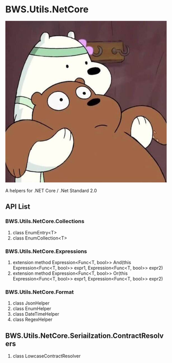 # BWS.Utils.NetCore
![](icon.jpg)

A helpers for .NET Core / .Net Standard 2.0

## API List

### BWS.Utils.NetCore.Collections
 1.  class EnumEntry\<T> 
2.  class EnumCollection\<T>

###  BWS.Utils.NetCore.Expressions
 1. extension method  Expression<Func<T, bool>> And<T>(this Expression<Func<T, bool>> expr1, Expression<Func<T, bool>> expr2) 
 2.  extension method  Expression<Func<T, bool>> Or<T>(this Expression<Func<T, bool>> expr1, Expression<Func<T, bool>> expr2) 

 ### BWS.Utils.NetCore.Format
 1. class JsonHelper
 2. class EnumHelper
 3. class DateTimeHelper
 4. class RegexHelper

 ## BWS.Utils.NetCore.Seriailzation.ContractResolvers
 1. class LowcaseContractResolver